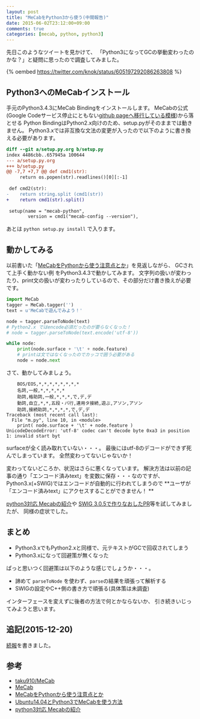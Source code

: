 ```yaml
---
layout: post
title: "MeCabをPython3から使う(中間報告)"
date: 2015-06-02T23:12:00+09:00
comments: true
categories: [mecab, python, python3]
---
```


先日このようなツイートを見かけて、
「Python3になってGCの挙動変わったのかな？」と疑問に思ったので調査してみました。

{% oembed https://twitter.com/knok/status/605197292086263808 %}

<!-- More -->

## Python3へのMeCabインストール

手元のPython3.4.3にMeCab Bindingをインストールします。
MeCabの公式(Google Codeサービス停止にともない[github pageへ移行している模様](https://taku910.github.io/mecab/))から落とせる
Python BindingはPython2.x向けのため、setup.pyがそのままでは動きません。
Python3.xでは非互換な文法の変更が入ったので以下のように書き換える必要があります。

``` diff
diff --git a/setup.py.org b/setup.py
index 4486cbb..657945a 100644
--- a/setup.py.org
+++ b/setup.py
@@ -7,7 +7,7 @@ def cmd1(str):
     return os.popen(str).readlines()[0][:-1]
 
 def cmd2(str):
-    return string.split (cmd1(str))
+    return cmd1(str).split()
 
 setup(name = "mecab-python",
        version = cmd1("mecab-config --version"),
```

あとは `python setup.py install` で入ります。

## 動かしてみる

以前書いた「[MeCabをPythonから使う注意点とか](http://shogo82148.github.io/blog/2012/12/15/mecab-python/)」を見返しながら、
GCされて上手く動かない例 をPython3.4.3で動かしてみます。
文字列の扱いが変わったり、print文の扱いが変わったりしているので、その部分だけ書き換えが必要です。

``` python
import MeCab
tagger = MeCab.tagger('')
text = u'MeCabで遊んでみよう！'

node = tagger.parseToNode(text)
# Python2.x ではencode必須だったのが要らなくなった！
# node = tagger.parseToNode(text.encode('utf-8'))

while node:
    print(node.surface + '\t' + node.feature)
	# printは文ではなくなったのでカッコで囲う必要がある
	node = node.next
```

さて、動かしてみましょう。

``` plain
    BOS/EOS,*,*,*,*,*,*,*,*
    名詞,一般,*,*,*,*,*
    助詞,格助詞,一般,*,*,*,で,デ,デ
    動詞,自立,*,*,五段・バ行,連用タ接続,遊ぶ,アソン,アソン
    助詞,接続助詞,*,*,*,*,で,デ,デ
Traceback (most recent call last):
  File "m.py", line 10, in <module>
    print( node.surface + '\t' + node.feature )
UnicodeDecodeError: 'utf-8' codec can't decode byte 0xa3 in position 1: invalid start byt
```

surfaceが全く読み取れていない・・・。
最後にはutf-8のデコードができず死んでしまっています。
全然変わってないじゃないか！

変わってないどころか、状況はさらに悪くなっています。
解決方法は以前の記事の通り「エンコード済みtext」を変数に保存・・・なのですが、
Python3.x(+SWIG)ではエンコードが自動的に行われてしまうので **ユーザが「エンコード済みtext」にアクセスすることができません！ **

[python3対応 Mecabの紹介](http://samurait.hatenablog.com/entry/Mecab-python3)や
[SWIG 3.0.5で作りなおしたPR](https://github.com/taku910/mecab/pull/16)等を試してみましたが、
同様の症状でした。

## まとめ

- Python3.xでもPython2.xと同様で、元テキストがGCで回収されてしまう
- Python3.xになって回避策が無くなった

ぱっと思いつく回避策は以下のような感じでしょうか・・・。

- 諦めて `parseToNode` を使わず、`parse`の結果を頑張って解析する
- SWIGの設定やC++側の書き方で頑張る(具体策は未調査)

インターフェースを変えずに後者の方法で何とかならないか、
引き続きいじってみようと思います。

## 追記(2015-12-20)

[続報](http://shogo82148.github.io/blog/2015/12/20/mecab-in-python3-final/)を書きました。

## 参考

- [taku910/MeCab](https://github.com/taku910/mecab)
- [MeCab](https://taku910.github.io/mecab/)
- [MeCabをPythonから使う注意点とか](http://shogo82148.github.io/blog/2012/12/15/mecab-python/)
- [Ubuntu14.04とPython3でMeCabを使う方法](http://www.trifields.jp/how-to-use-mecab-in-ubuntu-14-04-and-python-3-1196)
- [python3対応 Mecabの紹介](http://samurait.hatenablog.com/entry/Mecab-python3)
